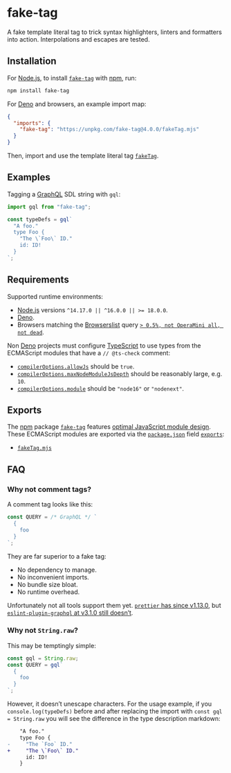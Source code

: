 # fake-tag

A fake template literal tag to trick syntax highlighters, linters and formatters into action. Interpolations and escapes are tested.

## Installation

For [Node.js](https://nodejs.org), to install [`fake-tag`](https://npm.im/fake-tag) with [npm](https://npmjs.com/get-npm), run:

```sh
npm install fake-tag
```

For [Deno](https://deno.land) and browsers, an example import map:

```json
{
  "imports": {
    "fake-tag": "https://unpkg.com/fake-tag@4.0.0/fakeTag.mjs"
  }
}
```

Then, import and use the template literal tag [`fakeTag`](./fakeTag.mjs).

## Examples

Tagging a [GraphQL](https://graphql.org) SDL string with `gql`:

```js
import gql from "fake-tag";

const typeDefs = gql`
  "A foo."
  type Foo {
    "The \`Foo\` ID."
    id: ID!
  }
`;
```

## Requirements

Supported runtime environments:

- [Node.js](https://nodejs.org) versions `^14.17.0 || ^16.0.0 || >= 18.0.0`.
- [Deno](https://deno.land).
- Browsers matching the [Browserslist](https://browsersl.ist) query [`> 0.5%, not OperaMini all, not dead`](https://browsersl.ist/?q=%3E+0.5%25%2C+not+OperaMini+all%2C+not+dead).

Non [Deno](https://deno.land) projects must configure [TypeScript](https://typescriptlang.org) to use types from the ECMAScript modules that have a `// @ts-check` comment:

- [`compilerOptions.allowJs`](https://typescriptlang.org/tsconfig#allowJs) should be `true`.
- [`compilerOptions.maxNodeModuleJsDepth`](https://typescriptlang.org/tsconfig#maxNodeModuleJsDepth) should be reasonably large, e.g. `10`.
- [`compilerOptions.module`](https://typescriptlang.org/tsconfig#module) should be `"node16"` or `"nodenext"`.

## Exports

The [npm](https://npmjs.com) package [`fake-tag`](https://npm.im/fake-tag) features [optimal JavaScript module design](https://jaydenseric.com/blog/optimal-javascript-module-design). These ECMAScript modules are exported via the [`package.json`](./package.json) field [`exports`](https://nodejs.org/api/packages.html#exports):

- [`fakeTag.mjs`](./fakeTag.mjs)

## FAQ

### Why not comment tags?

A comment tag looks like this:

```js
const QUERY = /* GraphQL */ `
  {
    foo
  }
`;
```

They are far superior to a fake tag:

- No dependency to manage.
- No inconvenient imports.
- No bundle size bloat.
- No runtime overhead.

Unfortunately not all tools support them yet. [`prettier` has since v1.13.0](https://github.com/prettier/prettier/issues/4360#issuecomment-392391729), but [`eslint-plugin-graphql` at v3.1.0 still doesn’t](https://github.com/apollographql/eslint-plugin-graphql/issues/224).

### Why not `String.raw`?

This may be temptingly simple:

```js
const gql = String.raw;
const QUERY = gql`
  {
    foo
  }
`;
```

However, it doesn’t unescape characters. For the usage example, if you `console.log(typeDefs)` before and after replacing the import with `const gql = String.raw` you will see the difference in the type description markdown:

```diff
    "A foo."
    type Foo {
-     "The `Foo` ID."
+     "The \`Foo\` ID."
      id: ID!
    }
```
